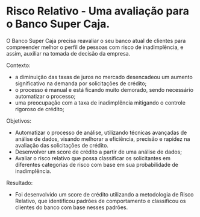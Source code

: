 # Risco Relativo - Uma avaliação para o Banco Super Caja.


O Banco Super Caja precisa reavaliar o seu banco atual de clientes para compreender melhor o perfil de pessoas com risco de inadimplência, e assim, auxiliar na tomada de decisão da empresa.

Contexto:
- a diminuição das taxas de juros no mercado desencadeou um aumento significativo na demanda por solicitações de crédito;
- o processo é manual e está  ficando muito demorado, sendo necessário automatizar o processo;
- uma preocupação com a taxa de inadimplência mitigando o controle rigoroso de crédito;

Objetivos:
- Automatizar o processo de análise, utilizando técnicas avançadas de análise de dados, visando melhorar a eficiência, precisão e rapidez na avaliação das solicitações de crédito.
- Desenvolver um score de crédito a partir de uma análise de dados;
- Avaliar o risco relativo que possa classificar os solicitantes em diferentes categorias de risco com base em sua probabilidade de inadimplência.

Resultado:
- Foi desenvolvido um score de crédito utilizando a metodologia de Risco Relativo, que identificou padrões de comportamento e classificou os clientes do banco com base nesses padrões.






